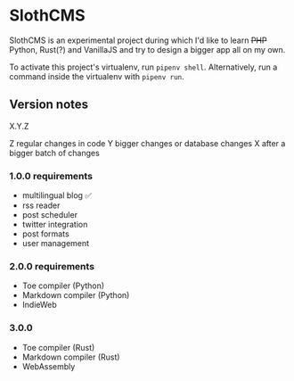 # SlothCMS

SlothCMS is an experimental project during which I'd like to learn ~~PHP~~ Python, Rust(?) and VanillaJS and try to design a bigger app all on my own.

To activate this project's virtualenv, run `pipenv shell`.
Alternatively, run a command inside the virtualenv with `pipenv run`.

## Version notes
X.Y.Z

Z regular changes in code
Y bigger changes or database changes
X after a bigger batch of changes

### 1.0.0 requirements
- multilingual blog ✅
- rss reader
- post scheduler
- twitter integration
- post formats
- user management

### 2.0.0 requirements
- Toe compiler (Python)
- Markdown compiler (Python)
- IndieWeb

### 3.0.0
- Toe compiler (Rust)
- Markdown compiler (Rust)
- WebAssembly